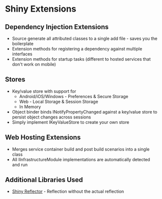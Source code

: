 # Shiny Extensions

## Dependency Injection Extensions

* Source generate all attributed classes to a single add file - saves you the boilerplate
* Extension methods for registering a dependency against multiple interfaces
* Extension methods for startup tasks (different to hosted services that don't work on mobile)

## Stores
* Key/value store with support for
  * Android/iOS/Windows - Preferences & Secure Storage
  * Web - Local Storage & Session Storage
  * In Memory
* Object binder binds INotifyPropertyChanged against a key/value store to persist object changes across sessions
* Simply implement IKeyValueStore to create your own store

## Web Hosting Extensions
* Merges service container build and post build scenarios into a single class
* All IInfrastructureModule implementations are automatically detected and run


## Additional Libraries Used
* [Shiny Reflector](https://github.com/shinyorg/reflector) - Reflection without the actual reflection